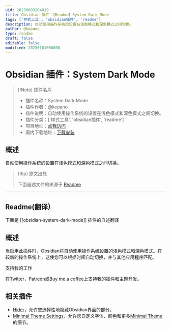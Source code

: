 ```yaml
---
uid: 20230803204819
title: Obsidian 插件：【Readme】System Dark Mode
tags: ['样式工具', 'obsidian插件', 'readme']
description: 自动使用操作系统的设置在浅色模式和深色模式之间切换。
author: @kepano
type: readme
draft: false
editable: false
modified: 20230101000000
---
```


# Obsidian 插件：System Dark Mode

> [!Note] 插件名片
> - 插件名称：System Dark Mode
> - 插件作者：@kepano
> - 插件说明：自动使用操作系统的设置在浅色模式和深色模式之间切换。
> - 插件分类：['样式工具', 'obsidian插件', 'readme']
> - 项目地址：[点我访问](https://github.com/kepano/obsidian-system-dark-mode)
> - 国内下载地址：[下载安装](https://pkmer.cn/products/plugin/pluginMarket/?obsidian-system-dark-mode)

## 概述

自动使用操作系统的设置在浅色模式和深色模式之间切换。



> [!tip] 原文出处
> 
>下面自述文件的来源于 [Readme](https://ghproxy.net/https://raw.githubusercontent.com/kepano/obsidian-system-dark-mode/master/README.md)
> 

---

## Readme(翻译）

下面是 [[obsidian-system-dark-mode]] 插件的自述翻译


## 概述

当启用此插件时，Obsidian将自动使用操作系统设置的浅色模式和深色模式。在较新的操作系统上，这使您可以根据时间自动切换，并与其他应用程序匹配。

支持我的工作

在[Twitter](https://www.twitter.com/kepano)，[Patreon](https://www.patreon.com/kepano)或[Buy me a coffee](https://www.buymeacoffee.com/kepano)上支持我的插件和主题开发。



## 相关插件

- [Hider](https://github.com/kepano/obsidian-hider)，允许您选择性地隐藏Obsidian界面的部分。
- [Minimal Theme Settings](https://github.com/kepano/obsidian-minimal-settings)，允许您自定义字体、颜色和更多[Minimal Theme](https://github.com/kepano/obsidian-minimal)的细节。



